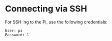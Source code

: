 # Connecting via SSH

For SSH:ing to the Pi, use the following credentials:

    User: pi
    Password: 1

